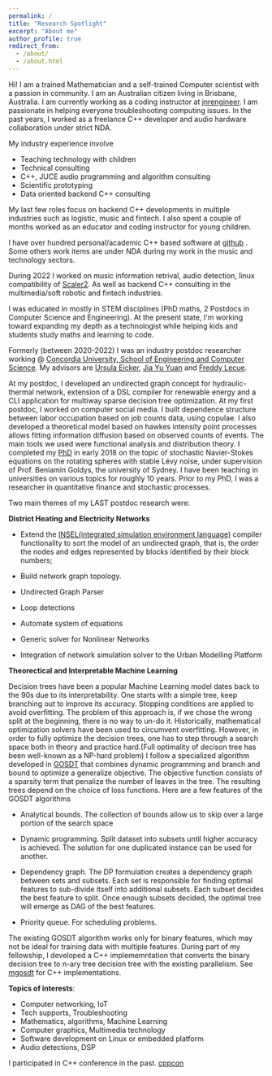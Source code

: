 ```yaml
---
permalink: /
title: "Research Spotlight"
excerpt: "About me"
author_profile: true
redirect_from: 
  - /about/
  - /about.html
---
```


Hi! I am a trained Mathematician and a self-trained Computer scientist with a passion in community. I am an Australian citizen living in Brisbane, Australia. I am currently working as a coding instructor at [jnrengineer](https://www.juniorengineers.com.au/). 
I am passionate in helping everyone troubleshooting computing issues.
In the past years, I worked as a freelance C++ developer and audio hardware collaboration under strict NDA. 

My industry experience involve
 - Teaching technology with children
 - Technical consulting
 - C++, JUCE audio programming and algorithm consulting
 - Scientific prototyping
 - Data oriented backend C++ consulting 
    
My last few roles focus on backend C++ developments in multiple industries such as logistic, music and fintech.
I also spent a couple of months worked as an educator and coding instructor for young children.
  
I have over hundred personal/academic C++ based software at [github](https://github.com/leannejdong?tab=repositories) .
Some others work items are under NDA during my work in the music and technology sectors.

During 2022 I worked on music information retrival, audio detection, linux compatibility of [Scaler2](https://www.scalerplugin.com/). As well as backend C++ consulting in the multimedia/soft robotic and fintech industries.

I was educated in mostly in STEM disciplines (PhD maths, 2 Postdocs in Computer Science and Engineering). At the present state, I'm working toward expanding my depth as a technologist while helping kids and students study maths and learning to code.

Formerly (between 2020-2022) I was an industry postdoc researcher working  @ [Concordia University, School of Engineering and Computer Science](https://www.concordia.ca/ginacody.html). My advisors are
[Ursula Eicker](https://www.concordia.ca/next-gen/eicker.html), [Jia Yu Yuan](https://users.encs.concordia.ca/~jiayuan/) and [Freddy Lecue](http://www-sop.inria.fr/members/Freddy.Lecue/).


At my postdoc, I developed an undirected graph concept for hydraulic-thermal network, extension of a DSL compiler for renewable energy and a CLI application for multiway sparse decision tree optimization. At my first postdoc, I worked on computer social media. I built dependence structure between labor occupation based on job counts data,  using copulae. I also developed a theoretical model based on hawkes intensity point processes allows fitting information diffusion based on observed counts of events. The main tools we used were functional analysis and distribution theory. I completed my [PhD](https://www.maths.usyd.edu.au/ut/people?who=LJ_Dong) in early 2018 on the topic of stochastic Navier-Stokes equations on the rotating spheres with stable Lévy noise, under supervision of Prof. Beniamin Goldys, the university of Sydney. I have been teaching in universities on various topics for roughly 10 years. Prior to my PhD, I was a researcher in quantitative finance and stochastic processes.

Two main themes of my LAST postdoc research were:

**District Heating and Electricity Networks**

* Extend the [INSEL(integrated simulation environment language)](https://www.insel.eu/en/) compiler functionality to sort the model of an undirected graph, that is, the order the nodes and edges represented by blocks
identified by their block numbers;

* Build network graph topology.

* Undirected Graph Parser

* Loop detections 

* Automate system of equations

* Generic solver for Nonlinear Networks

* Integration of network simulation solver to the Urban Modelling Platform 

**Theorectical and Interpretable Machine Learning**

Decision trees have been a popular Machine Learning model dates back to the 90s due to its interpretability. One starts with a simple tree, keep branching out
to improve its accuracy. Stopping conditions are applied to  avoid overfitting. The problem of this approach is, if we chose the wrong split at the beginning, there is no way
to un-do it. Historically, mathematical optimization solvers have been used to circumvent overfitting. However, in order to fully optimize the decision trees, one has to step through 
a search space both in theory and practice hard.(Full optimality of decison tree has been well-known as a NP-hard problem)
I follow a specialized algorithm developed in [GOSDT](https://arxiv.org/abs/2006.08690) that combines dynamic programming and branch and bound to optimize a generalize objective.
The objective function consists of a sparsity term that penalize the number of leaves in the tree. The resulting trees depend on the choice of loss functions.
Here are a few features of the GOSDT algorithms

* Analytical bounds. The collection of bounds allow us to skip over a large portion of the search space

* Dynamic programming. Split dataset into subsets until higher accuracy is achieved. The solution for one duplicated instance can be used for another.

* Dependency graph. The DP formulation creates a dependency graph between sets and subsets. Each set is responsible for finding optimal features to sub-divide itself into 
additional subsets. Each subset decides the best feature to split. Once enough subsets decided, the optimal tree will emerge as DAG of the best features.

* Priority queue. For scheduling problems.

The existing GOSDT algorithm works only for binary features, which may not be ideal for training data with multiple features. During part of my fellowship, I developed a C++ implememntation that converts the binary decision tree to n-ary tree decision tree with the existing parallelism. See [mgosdt](https://gitlab.com/leannejdong/mgosdt/-/tree/async) for C++ implementations.

**Topics of interests**: 
* Computer networking, IoT
* Tech supports, Troubleshooting
* Mathematics, algorithms, Machine Learning
* Computer graphics, Multimedia technology
* Software development on Linux or embedded platform
* Audio detections, DSP

I participated in C++ conference in the past. [cppcon](https://cppcon2018.sched.com/leanne.dong)

<!---
I am a C++ developer. Though by heart and training, I'm more of a Mathematician, passionate about teaching young people how to be a good person and concerning about our society fair a bit.


**Past Interests**

* Mathematical Analysis of Artificial Intelligence and Theoretical Computer Science

* Theoretical or Statistical Machine Learning

* Stochastic PDEs, Financial Mathematics

* Quantum Computing, Quantum game theory, Information Geometry, Quantum Machine Learning

* Point processes and applications to Social Media, Finance, Insurance, Quantum Physics

--->

